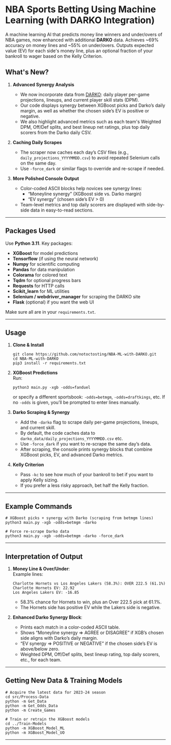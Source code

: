 # NBA Sports Betting Using Machine Learning (with DARKO Integration)

A machine learning AI that predicts money line winners and under/overs of NBA games, now enhanced with additional **DARKO** data. Achieves ~69% accuracy on money lines and ~55% on under/overs. Outputs expected value (EV) for each side's money line, plus an optional fraction of your bankroll to wager based on the Kelly Criterion.

## What's New?

1. **Advanced Synergy Analysis**  
   - We now incorporate data from [DARKO](https://apanalytics.shinyapps.io/DARKO/): daily player per-game projections, lineups, and current player skill stats (DPM).  
   - Our code displays synergy between XGBoost picks and Darko’s daily margin, as well as whether the chosen side’s EV is positive or negative.  
   - We also highlight advanced metrics such as each team's Weighted DPM, Off/Def splits, and best lineup net ratings, plus top daily scorers from the Darko daily CSV.

2. **Caching Daily Scrapes**  
   - The scraper now caches each day’s CSV files (e.g., `daily_projections_YYYYMMDD.csv`) to avoid repeated Selenium calls on the same day.  
   - Use `-force_dark` or similar flags to override and re-scrape if needed.

3. **More Polished Console Output**  
   - Color-coded ASCII blocks help novices see synergy lines:  
     - “Moneyline synergy” (XGBoost side vs. Darko margin)  
     - “EV synergy” (chosen side’s EV > 0)  
   - Team-level metrics and top daily scorers are displayed with side-by-side data in easy-to-read sections.

---

## Packages Used

Use **Python 3.11**. Key packages:

- **XGBoost** for model predictions  
- **Tensorflow** (if using the neural network)  
- **Numpy** for scientific computing  
- **Pandas** for data manipulation  
- **Colorama** for colored text  
- **Tqdm** for optional progress bars  
- **Requests** for HTTP calls  
- **Scikit_learn** for ML utilities  
- **Selenium / webdriver_manager** for scraping the DARKO site  
- **Flask** (optional) if you want the web UI

Make sure all are in your `requirements.txt`.

---

## Usage

1. **Clone & Install**  
   ```
   git clone https://github.com/notoctosting/NBA-ML-with-DARKO.git
   cd NBA-ML-with-DARKO
   pip3 install -r requirements.txt
   ```

2. **XGBoost Predictions**  
   Run:
   ```
   python3 main.py -xgb -odds=fanduel
   ```
   or specify a different sportsbook: `-odds=betmgm`, `-odds=draftkings`, etc. If no `-odds` is given, you’ll be prompted to enter lines manually.

3. **Darko Scraping & Synergy**  
   - Add the `-darko` flag to scrape daily per-game projections, lineups, and current skill.  
   - By default, the code caches data to `darko_data/daily_projections_YYYYMMDD.csv` etc.  
   - Use `-force_dark` if you want to re-scrape the same day’s data.  
   - After scraping, the console prints synergy blocks that combine XGBoost picks, EV, and advanced Darko metrics.

4. **Kelly Criterion**  
   - Pass `-kc` to see how much of your bankroll to bet if you want to apply Kelly sizing.  
   - If you prefer a less risky approach, bet half the Kelly fraction.

---

## Example Commands

```
# XGBoost picks + synergy with Darko (scraping from betmgm lines)
python3 main.py -xgb -odds=betmgm -darko

# Force re-scrape Darko data
python3 main.py -xgb -odds=betmgm -darko -force_dark
```

---

## Interpretation of Output

1. **Money Line & Over/Under**:  
   Example lines:  
   ```
   Charlotte Hornets vs Los Angeles Lakers (58.3%): OVER 222.5 (61.1%)
   Charlotte Hornets EV: 22.92
   Los Angeles Lakers EV: -16.85
   ```
   - 58.3% chance for Hornets to win, plus an Over 222.5 pick at 61.1%.  
   - The Hornets side has positive EV while the Lakers side is negative.

2. **Enhanced Darko Synergy Block**:  
   - Prints each match in a color-coded ASCII table.  
   - Shows “Moneyline synergy => AGREE or DISAGREE” if XGB’s chosen side aligns with Darko’s daily margin.  
   - “EV synergy => POSITIVE or NEGATIVE” if the chosen side’s EV is above/below zero.  
   - Weighted DPM, Off/Def splits, best lineup rating, top daily scorers, etc., for each team.

---


## Getting New Data & Training Models

```
# Acquire the latest data for 2023-24 season
cd src/Process-Data
python -m Get_Data
python -m Get_Odds_Data
python -m Create_Games

# Train or retrain the XGBoost models
cd ../Train-Models
python -m XGBoost_Model_ML
python -m XGBoost_Model_UO
```

---
